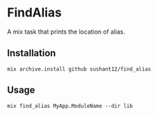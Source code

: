 # FindAlias

A mix task that prints the location of alias.

## Installation

`mix archive.install github sushant12/find_alias`

## Usage

```
mix find_alias MyApp.ModuleName --dir lib
```
